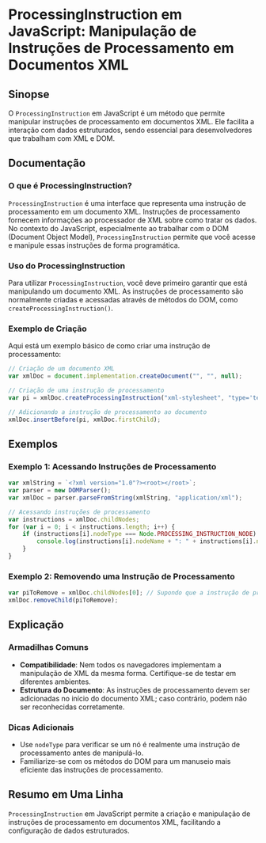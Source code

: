 <!--
Meta Description: # ProcessingInstruction em JavaScript: Manipulação de Instruções de Processamento em Documentos XML ## Sinopse O `ProcessingInstruction` em JavaScript...
Meta Keywords: processamento, xml, instruções, processinginstruction, var
-->

# ProcessingInstruction em JavaScript: Manipulação de Instruções de Processamento em Documentos XML

## Sinopse
O `ProcessingInstruction` em JavaScript é um método que permite manipular instruções de processamento em documentos XML. Ele facilita a interação com dados estruturados, sendo essencial para desenvolvedores que trabalham com XML e DOM.

## Documentação
### O que é ProcessingInstruction?
`ProcessingInstruction` é uma interface que representa uma instrução de processamento em um documento XML. Instruções de processamento fornecem informações ao processador de XML sobre como tratar os dados. No contexto do JavaScript, especialmente ao trabalhar com o DOM (Document Object Model), `ProcessingInstruction` permite que você acesse e manipule essas instruções de forma programática.

### Uso do ProcessingInstruction
Para utilizar `ProcessingInstruction`, você deve primeiro garantir que está manipulando um documento XML. As instruções de processamento são normalmente criadas e acessadas através de métodos do DOM, como `createProcessingInstruction()`.

### Exemplo de Criação
Aqui está um exemplo básico de como criar uma instrução de processamento:

```javascript
// Criação de um documento XML
var xmlDoc = document.implementation.createDocument("", "", null);

// Criação de uma instrução de processamento
var pi = xmlDoc.createProcessingInstruction("xml-stylesheet", "type='text/xsl' href='style.xsl'");

// Adicionando a instrução de processamento ao documento
xmlDoc.insertBefore(pi, xmlDoc.firstChild);
```

## Exemplos
### Exemplo 1: Acessando Instruções de Processamento
```javascript
var xmlString = `<?xml version="1.0"?><root></root>`;
var parser = new DOMParser();
var xmlDoc = parser.parseFromString(xmlString, "application/xml");

// Acessando instruções de processamento
var instructions = xmlDoc.childNodes;
for (var i = 0; i < instructions.length; i++) {
    if (instructions[i].nodeType === Node.PROCESSING_INSTRUCTION_NODE) {
        console.log(instructions[i].nodeName + ": " + instructions[i].nodeValue);
    }
}
```

### Exemplo 2: Removendo uma Instrução de Processamento
```javascript
var piToRemove = xmlDoc.childNodes[0]; // Supondo que a instrução de processamento seja o primeiro nó
xmlDoc.removeChild(piToRemove);
```

## Explicação
### Armadilhas Comuns
- **Compatibilidade**: Nem todos os navegadores implementam a manipulação de XML da mesma forma. Certifique-se de testar em diferentes ambientes.
- **Estrutura do Documento**: As instruções de processamento devem ser adicionadas no início do documento XML; caso contrário, podem não ser reconhecidas corretamente.

### Dicas Adicionais
- Use `nodeType` para verificar se um nó é realmente uma instrução de processamento antes de manipulá-lo.
- Familiarize-se com os métodos do DOM para um manuseio mais eficiente das instruções de processamento.

## Resumo em Uma Linha
`ProcessingInstruction` em JavaScript permite a criação e manipulação de instruções de processamento em documentos XML, facilitando a configuração de dados estruturados.
